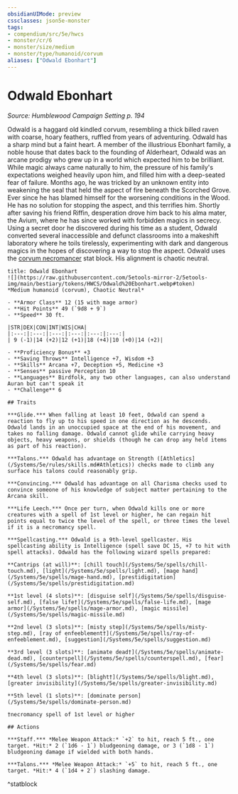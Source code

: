 ```yaml
---
obsidianUIMode: preview
cssclasses: json5e-monster
tags:
- compendium/src/5e/hwcs
- monster/cr/6
- monster/size/medium
- monster/type/humanoid/corvum
aliases: ["Odwald Ebonhart"]
---
```

# Odwald Ebonhart
*Source: Humblewood Campaign Setting p. 194*  

Odwald is a haggard old kindled corvum, resembling a thick billed raven with coarse, hoary feathers, ruffled from years of adventuring. Odwald has a sharp mind but a faint heart. A member of the illustrious Ebonhart family, a noble house that dates back to the founding of Alderheart, Odwald was an arcane prodigy who grew up in a world which expected him to be brilliant. While magic always came naturally to him, the pressure of his family's expectations weighed heavily upon him, and filled him with a deep-seated fear of failure. Months ago, he was tricked by an unknown entity into weakening the seal that held the aspect of fire beneath the Scorched Grove. Ever since he has blamed himself for the worsening conditions in the Wood. He has no solution for stopping the aspect, and this terrifies him. Shortly after saving his friend Riffin, desperation drove him back to his alma mater, the Avium, where he has since worked with forbidden magics in secrecy. Using a secret door he discovered during his time as a student, Odwald converted several inaccessible and defunct classrooms into a makeshift laboratory where he toils tirelessly, experimenting with dark and dangerous magics in the hopes of discovering a way to stop the aspect. Odwald uses the [corvum necromancer](/Systems/5e/bestiary/humanoid/corvum-necromancer-hwcs.md) stat block. His alignment is chaotic neutral.

```ad-statblock
title: Odwald Ebonhart
![](https://raw.githubusercontent.com/5etools-mirror-2/5etools-img/main/bestiary/tokens/HWCS/Odwald%20Ebonhart.webp#token)
*Medium humanoid (corvum), Chaotic Neutral*

- **Armor Class** 12 (15 with mage armor)
- **Hit Points** 49 (`9d8 + 9`)
- **Speed** 30 ft.

|STR|DEX|CON|INT|WIS|CHA|
|:---:|:---:|:---:|:---:|:---:|:---:|
| 9 (-1)|14 (+2)|12 (+1)|18 (+4)|10 (+0)|14 (+2)|

- **Proficiency Bonus** +3
- **Saving Throws** Intelligence +7, Wisdom +3
- **Skills** Arcana +7, Deception +5, Medicine +3
- **Senses** passive Perception 10
- **Languages** Birdfolk, any two other languages, can also understand Auran but can't speak it
- **Challenge** 6

## Traits

***Glide.*** When falling at least 10 feet, Odwald can spend a reaction to fly up to his speed in one direction as he descends. Odwald lands in an unoccupied space at the end of his movement, and takes no falling damage. Odwald cannot glide while carrying heavy objects, heavy weapons, or shields (though he can drop any held items as part of his reaction).

***Talons.*** Odwald has advantage on Strength ([Athletics](/Systems/5e/rules/skills.md#Athletics)) checks made to climb any surface his talons could reasonably grip.

***Convincing.*** Odwald has advantage on all Charisma checks used to convince someone of his knowledge of subject matter pertaining to the Arcana skill.

***Life Leech.*** Once per turn, when Odwald kills one or more creatures with a spell of 1st level or higher, he can regain hit points equal to twice the level of the spell, or three times the level if it is a necromancy spell.

***Spellcasting.*** Odwald is a 9th-level spellcaster. His spellcasting ability is Intelligence (spell save DC 15, +7 to hit with spell attacks). Odwald has the following wizard spells prepared:

**Cantrips (at will)**: [chill touch](/Systems/5e/spells/chill-touch.md), [light](/Systems/5e/spells/light.md), [mage hand](/Systems/5e/spells/mage-hand.md), [prestidigitation](/Systems/5e/spells/prestidigitation.md)

**1st level (4 slots)**: [disguise self](/Systems/5e/spells/disguise-self.md), [false life†](/Systems/5e/spells/false-life.md), [mage armor](/Systems/5e/spells/mage-armor.md), [magic missile](/Systems/5e/spells/magic-missile.md)

**2nd level (3 slots)**: [misty step](/Systems/5e/spells/misty-step.md), [ray of enfeeblement†](/Systems/5e/spells/ray-of-enfeeblement.md), [suggestion](/Systems/5e/spells/suggestion.md)

**3rd level (3 slots)**: [animate dead†](/Systems/5e/spells/animate-dead.md), [counterspell](/Systems/5e/spells/counterspell.md), [fear](/Systems/5e/spells/fear.md)

**4th level (3 slots)**: [blight†](/Systems/5e/spells/blight.md), [greater invisibility](/Systems/5e/spells/greater-invisibility.md)

**5th level (1 slots)**: [dominate person](/Systems/5e/spells/dominate-person.md)

†necromancy spell of 1st level or higher

## Actions

***Staff.*** *Melee Weapon Attack:* `+2` to hit, reach 5 ft., one target. *Hit:* 2 (`1d6 - 1`) bludgeoning damage, or 3 (`1d8 - 1`) bludgeoning damage if wielded with both hands.

***Talons.*** *Melee Weapon Attack:* `+5` to hit, reach 5 ft., one target. *Hit:* 4 (`1d4 + 2`) slashing damage.
```
^statblock